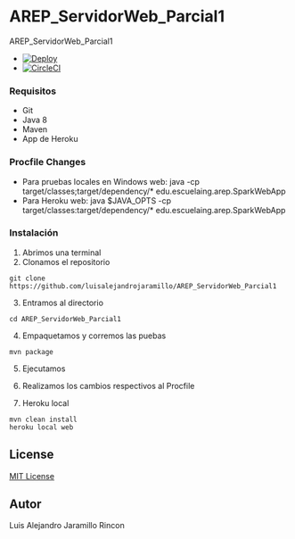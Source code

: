 # AREP_ServidorWeb_Parcial1

AREP_ServidorWeb_Parcial1
* [![Deploy](https://www.herokucdn.com/deploy/button.svg)](https://arepparcialbs.herokuapp.com/)
* [![CircleCI](https://circleci.com/gh/luisalejandrojaramillo/AREP_SparkWebApp_Lab02.svg?style=svg)](https://circleci.com/gh/luisalejandrojaramillo/AREP_SparkWebApp_Lab02)

### Requisitos
* Git
* Java 8
* Maven
* App de Heroku 

### Procfile Changes
* Para pruebas locales en Windows
web: java -cp target/classes;target/dependency/* edu.escuelaing.arep.SparkWebApp
* Para Heroku
web: java  $JAVA_OPTS -cp target/classes:target/dependency/* edu.escuelaing.arep.SparkWebApp

### Instalación
1. Abrimos una terminal
2. Clonamos el repositorio
```
git clone https://github.com/luisalejandrojaramillo/AREP_ServidorWeb_Parcial1
```
3. Entramos al directorio
```
cd AREP_ServidorWeb_Parcial1
```
4. Empaquetamos y corremos las puebas
```
mvn package
```
5. Ejecutamos 

6. Realizamos los cambios respectivos al Procfile

7. Heroku local
```
mvn clean install
heroku local web
```

## License
[MIT License ](/LICENSE)
## Autor
Luis Alejandro Jaramillo Rincon
